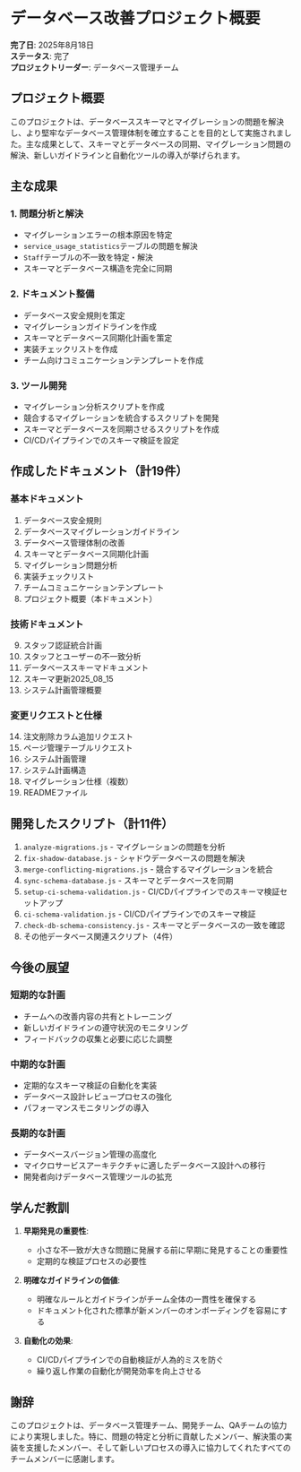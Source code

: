 # データベース改善プロジェクト概要

**完了日**: 2025年8月18日  
**ステータス**: 完了  
**プロジェクトリーダー**: データベース管理チーム

## プロジェクト概要

このプロジェクトは、データベーススキーマとマイグレーションの問題を解決し、より堅牢なデータベース管理体制を確立することを目的として実施されました。主な成果として、スキーマとデータベースの同期、マイグレーション問題の解決、新しいガイドラインと自動化ツールの導入が挙げられます。

## 主な成果

### 1. 問題分析と解決

- マイグレーションエラーの根本原因を特定
- `service_usage_statistics`テーブルの問題を解決
- `Staff`テーブルの不一致を特定・解決
- スキーマとデータベース構造を完全に同期

### 2. ドキュメント整備

- データベース安全規則を策定
- マイグレーションガイドラインを作成
- スキーマとデータベース同期化計画を策定
- 実装チェックリストを作成
- チーム向けコミュニケーションテンプレートを作成

### 3. ツール開発

- マイグレーション分析スクリプトを作成
- 競合するマイグレーションを統合するスクリプトを開発
- スキーマとデータベースを同期させるスクリプトを作成
- CI/CDパイプラインでのスキーマ検証を設定

## 作成したドキュメント（計19件）

### 基本ドキュメント

1. データベース安全規則
2. データベースマイグレーションガイドライン
3. データベース管理体制の改善
4. スキーマとデータベース同期化計画
5. マイグレーション問題分析
6. 実装チェックリスト
7. チームコミュニケーションテンプレート
8. プロジェクト概要（本ドキュメント）

### 技術ドキュメント

9. スタッフ認証統合計画
10. スタッフとユーザーの不一致分析
11. データベーススキーマドキュメント
12. スキーマ更新2025_08_15
13. システム計画管理概要

### 変更リクエストと仕様

14. 注文削除カラム追加リクエスト
15. ページ管理テーブルリクエスト
16. システム計画管理
17. システム計画構造
18. マイグレーション仕様（複数）
19. READMEファイル

## 開発したスクリプト（計11件）

1. `analyze-migrations.js` - マイグレーションの問題を分析
2. `fix-shadow-database.js` - シャドウデータベースの問題を解決
3. `merge-conflicting-migrations.js` - 競合するマイグレーションを統合
4. `sync-schema-database.js` - スキーマとデータベースを同期
5. `setup-ci-schema-validation.js` - CI/CDパイプラインでのスキーマ検証セットアップ
6. `ci-schema-validation.js` - CI/CDパイプラインでのスキーマ検証
7. `check-db-schema-consistency.js` - スキーマとデータベースの一致を確認
8. その他データベース関連スクリプト（4件）

## 今後の展望

### 短期的な計画

- チームへの改善内容の共有とトレーニング
- 新しいガイドラインの遵守状況のモニタリング
- フィードバックの収集と必要に応じた調整

### 中期的な計画

- 定期的なスキーマ検証の自動化を実装
- データベース設計レビュープロセスの強化
- パフォーマンスモニタリングの導入

### 長期的な計画

- データベースバージョン管理の高度化
- マイクロサービスアーキテクチャに適したデータベース設計への移行
- 開発者向けデータベース管理ツールの拡充

## 学んだ教訓

1. **早期発見の重要性**:
   - 小さな不一致が大きな問題に発展する前に早期に発見することの重要性
   - 定期的な検証プロセスの必要性

2. **明確なガイドラインの価値**:
   - 明確なルールとガイドラインがチーム全体の一貫性を確保する
   - ドキュメント化された標準が新メンバーのオンボーディングを容易にする

3. **自動化の効果**:
   - CI/CDパイプラインでの自動検証が人為的ミスを防ぐ
   - 繰り返し作業の自動化が開発効率を向上させる

## 謝辞

このプロジェクトは、データベース管理チーム、開発チーム、QAチームの協力により実現しました。特に、問題の特定と分析に貢献したメンバー、解決策の実装を支援したメンバー、そして新しいプロセスの導入に協力してくれたすべてのチームメンバーに感謝します。
